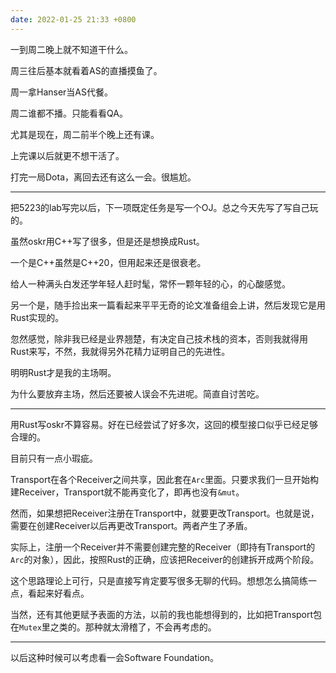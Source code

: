 ```yaml
---
date: 2022-01-25 21:33 +0800
---
```

<!-- more -->
一到周二晚上就不知道干什么。

周三往后基本就看着AS的直播摸鱼了。

周一拿Hanser当AS代餐。

周二谁都不播。只能看看QA。

尤其是现在，周二前半个晚上还有课。

上完课以后就更不想干活了。

打完一局Dota，离回去还有这么一会。很尴尬。

----

把5223的lab写完以后，下一项既定任务是写一个OJ。总之今天先写了写自己玩的。

虽然oskr用C++写了很多，但是还是想换成Rust。

一个是C++虽然是C++20，但用起来还是很衰老。

给人一种满头白发还学年轻人赶时髦，常怀一颗年轻的心，的心酸感觉。

另一个是，随手捡出来一篇看起来平平无奇的论文准备组会上讲，然后发现它是用Rust实现的。

忽然感觉，除非我已经是业界翘楚，有决定自己技术栈的资本，否则我就得用Rust来写，不然，我就得另外花精力证明自己的先进性。

明明Rust才是我的主场啊。

为什么要放弃主场，然后还要被人误会不先进呢。简直自讨苦吃。

----

用Rust写oskr不算容易。好在已经尝试了好多次，这回的模型接口似乎已经足够合理的。

目前只有一点小瑕疵。

Transport在各个Receiver之间共享，因此套在`Arc`里面。只要求我们一旦开始构建Receiver，Transport就不能再变化了，即再也没有`&mut`。

然而，如果想把Receiver注册在Transport中，就要更改Transport。也就是说，需要在创建Receiver以后再更改Transport。两者产生了矛盾。

实际上，注册一个Receiver并不需要创建完整的Receiver（即持有Transport的`Arc`的对象），因此，按照Rust的正确，应该把Receiver的创建拆开成两个阶段。

这个思路理论上可行，只是直接写肯定要写很多无聊的代码。想想怎么搞简练一点，看起来好看点。

当然，还有其他更赋予表面的方法，以前的我也能想得到的，比如把Transport包在`Mutex`里之类的。那种就太滑稽了，不会再考虑的。

----

以后这种时候可以考虑看一会Software Foundation。
